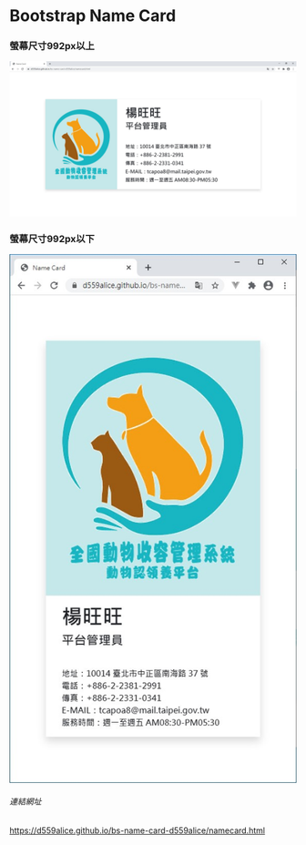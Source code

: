 # Bootstrap Name Card
### 螢幕尺寸992px以上
![image](NameCard_1.jpg)
### 螢幕尺寸992px以下
![image](NameCard_2.jpg)
###### 連結網址
https://d559alice.github.io/bs-name-card-d559alice/namecard.html
